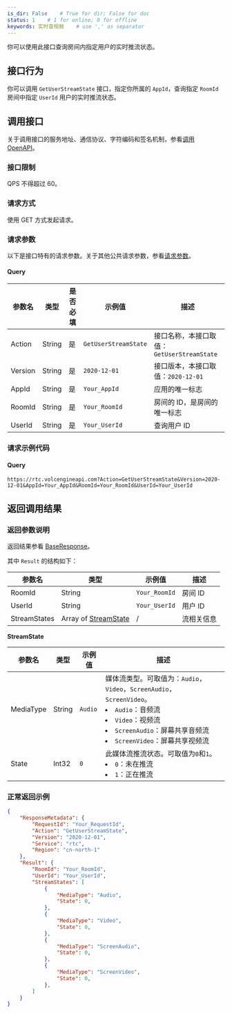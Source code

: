 ```yaml
---
is_dir: False    # True for dir; False for doc
status: 1    # 1 for online; 0 for offline
keywords: 实时音视频    # use ',' as separator
---
```


你可以使用此接口查询房间内指定用户的实时推流状态。

## 接口行为

你可以调用 `GetUserStreamState` 接口，指定你所属的 `AppId`，查询指定 `RoomId` 房间中指定 `UserId` 用户的实时推流状态。

## 调用接口

关于调用接口的服务地址、通信协议、字符编码和签名机制，参看[调用 OpenAPI](69828)。
### 接口限制

QPS 不得超过 60。

### 请求方式

使用 GET 方式发起请求。

### 请求参数

以下是接口特有的请求参数。关于其他公共请求参数，参看[请求参数](69828.md#requestparameters)。

#### Query

| 参数名 | 类型 | 是否必填 | 示例值 | 描述 |
| --- | --- | --- | --- | --- |
| Action | String | 是 | `GetUserStreamState` | 接口名称，本接口取值：`GetUserStreamState` |
| Version | String | 是 | `2020-12-01` | 接口版本，本接口取值：`2020-12-01` |
| AppId | String | 是 | `Your_AppId` | 应用的唯一标志 |
| RoomId | String | 是 | `Your_RoomId` | 房间的 ID，是房间的唯一标志 |
| UserId | String | 是 | `Your_UserId` | 查询用户 ID |


### 请求示例代码

#### Query

```
https://rtc.volcengineapi.com?Action=GetUserStreamState&Version=2020-12-01&AppId=Your_AppId&RoomId=Your_RoomId&UserId=Your_UserId
```


## 返回调用结果
### 返回参数说明

返回结果参看 [BaseResponse](115995.md#baseresponse)。

其中 `Result` 的结构如下：

| 参数名 | 类型 | 示例值 | 描述 |
| --- | --- | --- | --- |
| RoomId | String | `Your_RoomId` | 房间 ID |
| UserId | String | `Your_UserId` | 用户 ID |
| StreamStates | Array of [StreamState](#streamstate) | / | 流相关信息 |

**StreamState**<span id="streamstate"></span>

| 参数名 | 类型 | 示例值 | 描述 |
| --- | --- | --- | --- |
| MediaType | String | `Audio` | 媒体流类型。可取值为：`Audio`，`Video`，`ScreenAudio`，`ScreenVideo`。 <li> `Audio`：音频流</li><li> `Video`：视频流</li> <li>  `ScreenAudio`：屏幕共享音频流 </li> <li>`ScreenVideo`：屏幕共享视频流 |
| State | Int32 | `0` | 此媒体流推流状态。可取值为`0`和`1`。 </li> <li> `0`：未在推流 </li> <li> `1`：正在推流 |

### 正常返回示例

```json
{
    "ResponseMetadata": {
        "RequestId": "Your_RequestId",
        "Action": "GetUserStreamState",
        "Version": "2020-12-01",
        "Service": "rtc",
        "Region": "cn-north-1"
    },
    "Result": {
        "RoomId": "Your_RoomId",
        "UserId": "Your_UserId",
        "StreamStates": [
            {
                "MediaType": "Audio",
                "State": 0,
            },
            {
                "MediaType": "Video",
                "State": 0,
            },
            {
                "MediaType": "ScreenAudio",
                "State": 0,
            },
            {
                "MediaType": "ScreenVideo",
                "State": 0,
            },
        ]
    }
}
```
